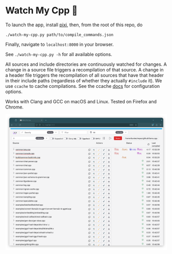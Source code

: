 # Watch My Cpp :eyes:

To launch the app, install [pixi](https://pixi.sh), then, from the root of this repo, do

```
./watch-my-cpp.py path/to/compile_commands.json
```

Finally, navigate to `localhost:8000` in your browser.

See `./watch-my-cpp.py -h` for all available options.

All sources and include directories are continuously watched for changes.
A change in a source file triggers a recompilation of that source.
A change in a header file triggers the recompilation of all sources
that have that header in their include paths (regardless of whether they
actually `#include` it). We use `ccache` to cache compilations.
See the ccache [docs](https://ccache.dev/manual/4.11.3.html#_configuration)
for configuration options.

Works with Clang and GCC on macOS and Linux. Tested on Firefox and Chrome.

![Screenshot on Firefox/Gnome](/screenshots/screenshot-firefox-gnome.png?raw=true)
